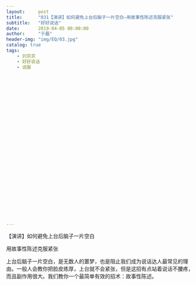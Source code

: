 ```yaml
---
layout:     post
title:      "031【演讲】如何避免上台后脑子一片空白—用故事性陈述克服紧张"
subtitle:   "好好说话"
date:       2019-04-05 00:00:00
author:     "于磊"
header-img: "img/EQ/03.jpg"
catalog: true
tags:
    - 刘京京
    - 好好说话
    - 说服





























---
```


【演讲】如何避免上台后脑子一片空白

 用故事性陈述克服紧张

 

   

​    上台后脑子一片空白，是无数人的噩梦，也是阻止我们成为说话达人最常见的理由。一般人会教你把脸皮练厚，上台就不会紧张，但是这招有点站着说话不腰疼，而且副作用很大。我们教你一个最简单有效的招术：故事性陈述。
​    